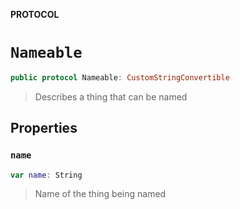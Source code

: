 **PROTOCOL**
# `Nameable`

```swift
public protocol Nameable: CustomStringConvertible
```

> Describes a thing that can be named

## Properties
### `name`

```swift
var name: String
```

> Name of the thing being named
